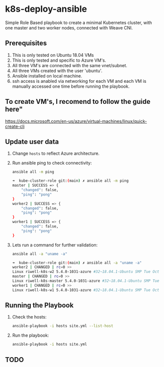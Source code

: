 # k8s-deploy-ansible

Simple Role Based playbook to create a minimal Kubernetes cluster, with one
master and two worker nodes, connected with Weave CNI.

## Prerequisites

1. This is only tested on Ubuntu 18.04 VMs
2. This is only tested and specific to Azure VM's.
3. All three VM's are connected with the same vnet/subnet.
4. All three VMs created with the user 'ubuntu'.
5. Ansible installed on local machine.
6. ssh access is anabled via networking for each VM and each VM is manually
   accessed one time before running the playbook.

## To create VM's, I recomend to follow the guide here"

<https://docs.microsoft.com/en-us/azure/virtual-machines/linux/quick-create-cli>

## Update user data

1. Change `hosts` to reflect Azure architecture.
2. Run ansible ping to check connectivity:

    ```bash
    ansible all -m ping
    ```

    ```bash
    ➜  kube-cluster-role git:(main) ✗ ansible all -m ping
    master | SUCCESS => {
        "changed": false,
        "ping": "pong"
    }
    worker2 | SUCCESS => {
        "changed": false,
        "ping": "pong"
    }
    worker1 | SUCCESS => {
        "changed": false,
        "ping": "pong"
    }
    ```

3. Lets run a command for further validation:

    ```bash
    ansible all -a "uname -a"
    ```

    ```bash
    ➜  kube-cluster-role git:(main) ✗ ansible all -a "uname -a"
    worker2 | CHANGED | rc=0 >>
    Linux riwell-k8s-w2 5.4.0-1031-azure #32~18.04.1-Ubuntu SMP Tue Oct 6 10:03:22 UTC 2020 x86_64 x86_64 x86_64 GNU/Linux
    master | CHANGED | rc=0 >>
    Linux riwell-k8s-master 5.4.0-1031-azure #32~18.04.1-Ubuntu SMP Tue Oct 6 10:03:22 UTC 2020 x86_64 x86_64 x86_64 GNU/Linux
    worker1 | CHANGED | rc=0 >>
    Linux riwell-k8s-w1 5.4.0-1031-azure #32~18.04.1-Ubuntu SMP Tue Oct 6 10:03:22 UTC 2020 x86_64 x86_64 x86_64 GNU/Linux
    ```

## Running the Playbook

1. Check the hosts:

    ```bash
    ansible-playbook -i hosts site.yml --list-host

    ```

2. Run the playbook:

    ```bash
    ansible-playbook -i hosts site.yml
    ```

## TODO
